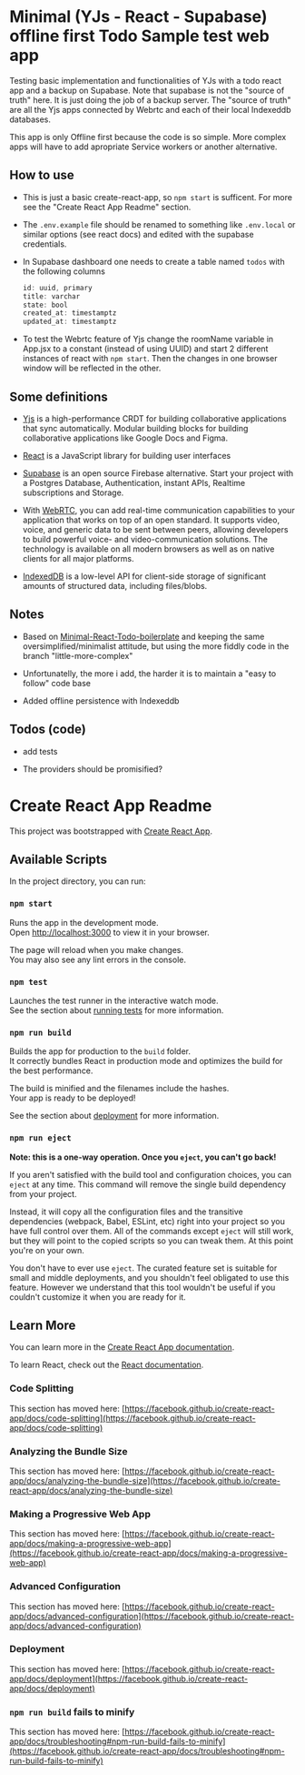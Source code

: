 # Minimal (YJs - React - Supabase) offline first Todo Sample test web app

Testing basic implementation and functionalities of YJs with a todo react app and a backup on Supabase. Note that supabase is not the "source of truth" here. It is just doing the job of a backup server. The "source of truth" are all the Yjs apps connected by Webrtc and each of their local Indexeddb databases.

This app is only Offline first because the code is so simple. More complex apps will have to add apropriate Service workers or another alternative.

## How to use

-   This is just a basic create-react-app, so `npm start` is sufficent. For more see the "Create React App Readme" section.

-   The `.env.example` file should be renamed to something like `.env.local` or similar options (see react docs) and edited with the supabase credentials.

-   In Supabase dashboard one needs to create a table named `todos` with the following columns

    ```js
    id: uuid, primary
    title: varchar
    state: bool
    created_at: timestamptz
    updated_at: timestamptz
    ```

-   To test the Webrtc feature of Yjs change the roomName variable in App.jsx to a constant (instead of using UUID) and start 2 different instances of react with `npm start`. Then the changes in one browser window will be reflected in the other.

## Some definitions

-   [Yjs](https://docs.yjs.dev/) is a high-performance CRDT for building collaborative applications that sync automatically. Modular building blocks for building collaborative applications like Google Docs and Figma.

-   [React](https://reactjs.org/) is a JavaScript library for building user interfaces

-   [Supabase](https://supabase.com/) is an open source Firebase alternative. Start your project with a Postgres Database, Authentication, instant APIs, Realtime subscriptions and Storage.

-   With [WebRTC](https://webrtc.org/), you can add real-time communication capabilities to your application that works on top of an open standard. It supports video, voice, and generic data to be sent between peers, allowing developers to build powerful voice- and video-communication solutions. The technology is available on all modern browsers as well as on native clients for all major platforms.

-   [IndexedDB](https://developer.mozilla.org/en-US/docs/Web/API/IndexedDB_API) is a low-level API for client-side storage of significant amounts of structured data, including files/blobs.

## Notes

-   Based on [Minimal-React-Todo-boilerplate](https://github.com/audiBookning/Minimal-React-Todo-boilerplate) and keeping the same oversimplified/minimalist attitude, but using the more fiddly code in the branch "little-more-complex"

-   Unfortunatelly, the more i add, the harder it is to maintain a "easy to follow" code base

-   Added offline persistence with Indexeddb

## Todos (code)

-   add tests

-   The providers should be promisified?

# Create React App Readme

This project was bootstrapped with [Create React App](https://github.com/facebook/create-react-app).

## Available Scripts

In the project directory, you can run:

### `npm start`

Runs the app in the development mode.\
Open [http://localhost:3000](http://localhost:3000) to view it in your browser.

The page will reload when you make changes.\
You may also see any lint errors in the console.

### `npm test`

Launches the test runner in the interactive watch mode.\
See the section about [running tests](https://facebook.github.io/create-react-app/docs/running-tests) for more information.

### `npm run build`

Builds the app for production to the `build` folder.\
It correctly bundles React in production mode and optimizes the build for the best performance.

The build is minified and the filenames include the hashes.\
Your app is ready to be deployed!

See the section about [deployment](https://facebook.github.io/create-react-app/docs/deployment) for more information.

### `npm run eject`

**Note: this is a one-way operation. Once you `eject`, you can't go back!**

If you aren't satisfied with the build tool and configuration choices, you can `eject` at any time. This command will remove the single build dependency from your project.

Instead, it will copy all the configuration files and the transitive dependencies (webpack, Babel, ESLint, etc) right into your project so you have full control over them. All of the commands except `eject` will still work, but they will point to the copied scripts so you can tweak them. At this point you're on your own.

You don't have to ever use `eject`. The curated feature set is suitable for small and middle deployments, and you shouldn't feel obligated to use this feature. However we understand that this tool wouldn't be useful if you couldn't customize it when you are ready for it.

## Learn More

You can learn more in the [Create React App documentation](https://facebook.github.io/create-react-app/docs/getting-started).

To learn React, check out the [React documentation](https://reactjs.org/).

### Code Splitting

This section has moved here: [https://facebook.github.io/create-react-app/docs/code-splitting](https://facebook.github.io/create-react-app/docs/code-splitting)

### Analyzing the Bundle Size

This section has moved here: [https://facebook.github.io/create-react-app/docs/analyzing-the-bundle-size](https://facebook.github.io/create-react-app/docs/analyzing-the-bundle-size)

### Making a Progressive Web App

This section has moved here: [https://facebook.github.io/create-react-app/docs/making-a-progressive-web-app](https://facebook.github.io/create-react-app/docs/making-a-progressive-web-app)

### Advanced Configuration

This section has moved here: [https://facebook.github.io/create-react-app/docs/advanced-configuration](https://facebook.github.io/create-react-app/docs/advanced-configuration)

### Deployment

This section has moved here: [https://facebook.github.io/create-react-app/docs/deployment](https://facebook.github.io/create-react-app/docs/deployment)

### `npm run build` fails to minify

This section has moved here: [https://facebook.github.io/create-react-app/docs/troubleshooting#npm-run-build-fails-to-minify](https://facebook.github.io/create-react-app/docs/troubleshooting#npm-run-build-fails-to-minify)

```

```

